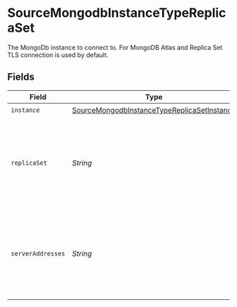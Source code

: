 # SourceMongodbInstanceTypeReplicaSet

The MongoDb instance to connect to. For MongoDB Atlas and Replica Set TLS connection is used by default.


## Fields

| Field                                                                                                             | Type                                                                                                              | Required                                                                                                          | Description                                                                                                       | Example                                                                                                           |
| ----------------------------------------------------------------------------------------------------------------- | ----------------------------------------------------------------------------------------------------------------- | ----------------------------------------------------------------------------------------------------------------- | ----------------------------------------------------------------------------------------------------------------- | ----------------------------------------------------------------------------------------------------------------- |
| `instance`                                                                                                        | [SourceMongodbInstanceTypeReplicaSetInstance](../../models/shared/SourceMongodbInstanceTypeReplicaSetInstance.md) | :heavy_check_mark:                                                                                                | N/A                                                                                                               |                                                                                                                   |
| `replicaSet`                                                                                                      | *String*                                                                                                          | :heavy_minus_sign:                                                                                                | A replica set in MongoDB is a group of mongod processes that maintain the same data set.                          |                                                                                                                   |
| `serverAddresses`                                                                                                 | *String*                                                                                                          | :heavy_check_mark:                                                                                                | The members of a replica set. Please specify `host`:`port` of each member separated by comma.                     | host1:27017,host2:27017,host3:27017                                                                               |